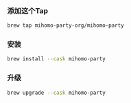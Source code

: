 ### 添加这个Tap
```bash
brew tap mihomo-party-org/mihomo-party 
```
### 安装
```bash
brew install --cask mihomo-party
```
### 升级
```bash
brew upgrade --cask mihomo-party
```
